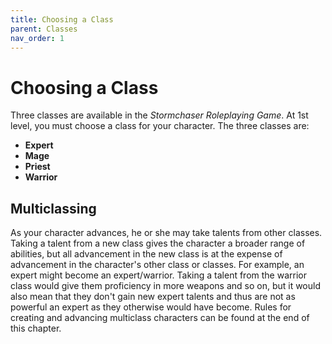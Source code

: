 ```yaml
---
title: Choosing a Class
parent: Classes
nav_order: 1
---
```


# Choosing a Class
Three classes are available in the *Stormchaser Roleplaying Game*. At 1st level, you must choose a class for your character. The three classes are:
* **Expert** 
* **Mage**
* **Priest**
* **Warrior**

## Multiclassing
As your character advances, he or she may take talents from other classes. Taking a talent from a new class gives the character a broader range of abilities, but all advancement in the new class is at the expense of advancement in the character's other class or classes. For example, an expert might become an expert/warrior. Taking a talent from the warrior class would give them proficiency in more weapons and so on, but it would also mean that they don't gain new expert talents and thus are not as powerful an expert as they otherwise would have become. Rules for creating and advancing multiclass characters can be found at the end of this chapter.
